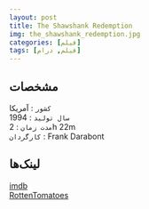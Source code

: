 ```yaml
---
layout: post
title: The Shawshank Redemption
img: the_shawshank_redemption.jpg
categories: [فیلم]
tags: [فیلم, درام]
---
```


## مشخصات

`کشور` : آمریکا  
`سال تولید` : 1994  
`مدت زمان` : 2h 22m  
`کارگردان` : Frank Darabont  

## لینک‌ها

[imdb](https://www.imdb.com/title/tt0111161/)  
[RottenTomatoes](https://www.rottentomatoes.com/m/shawshank_redemption)  